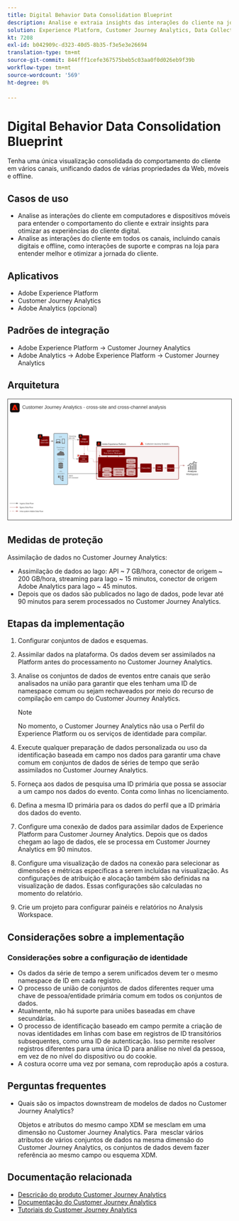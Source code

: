 ```yaml
---
title: Digital Behavior Data Consolidation Blueprint
description: Analise e extraia insights das interações do cliente na jornada do cliente.
solution: Experience Platform, Customer Journey Analytics, Data Collection
kt: 7208
exl-id: b042909c-d323-40d5-8b35-f3e5e3e26694
translation-type: tm+mt
source-git-commit: 844fff1cefe367575beb5c03aa0f0d026eb9f39b
workflow-type: tm+mt
source-wordcount: '569'
ht-degree: 0%

---
```


# Digital Behavior Data Consolidation Blueprint

Tenha uma única visualização consolidada do comportamento do cliente em vários canais, unificando dados de várias propriedades da Web, móveis e offline.

## Casos de uso

* Analise as interações do cliente em computadores e dispositivos móveis para entender o comportamento do cliente e extrair insights para otimizar as experiências do cliente digital.
* Analise as interações do cliente em todos os canais, incluindo canais digitais e offline, como interações de suporte e compras na loja para entender melhor e otimizar a jornada do cliente. 

## Aplicativos

* Adobe Experience Platform
* Customer Journey Analytics
* Adobe Analytics (opcional)

## Padrões de integração

* Adobe Experience Platform → Customer Journey Analytics
* Adobe Analytics → Adobe Experience Platform → Customer Journey Analytics

## Arquitetura

<img src="assets/CJA.svg" alt="Arquitetura de referência para o Customer Journey Analytics Blueprint" style="border:1px solid #4a4a4a" />

## Medidas de proteção

Assimilação de dados no Customer Journey Analytics:

* Assimilação de dados ao lago: API ~ 7 GB/hora, conector de origem ~ 200 GB/hora, streaming para lago ~ 15 minutos, conector de origem Adobe Analytics para lago ~ 45 minutos.
* Depois que os dados são publicados no lago de dados, pode levar até 90 minutos para serem processados no Customer Journey Analytics.

## Etapas da implementação

1. Configurar conjuntos de dados e esquemas.
1. Assimilar dados na plataforma.
Os dados devem ser assimilados na Platform antes do processamento no Customer Journey Analytics.
1. Analise os conjuntos de dados de eventos entre canais que serão analisados na união para garantir que eles tenham uma ID de namespace comum ou sejam rechaveados por meio do recurso de compilação em campo do Customer Journey Analytics. 

   >[!NOTE]
   >
   >No momento, o Customer Journey Analytics não usa o Perfil do Experience Platform ou os serviços de identidade para compilar.

1. Execute qualquer preparação de dados personalizada ou uso da identificação baseada em campo nos dados para garantir uma chave comum em conjuntos de dados de séries de tempo que serão assimilados no Customer Journey Analytics.
1. Forneça aos dados de pesquisa uma ID primária que possa se associar a um campo nos dados do evento. Conta como linhas no licenciamento.
1. Defina a mesma ID primária para os dados do perfil que a ID primária dos dados do evento.
1. Configure uma conexão de dados para assimilar dados de Experience Platform para Customer Journey Analytics. Depois que os dados chegam ao lago de dados, ele se processa em Customer Journey Analytics em 90 minutos.
1. Configure uma visualização de dados na conexão para selecionar as dimensões e métricas específicas a serem incluídas na visualização. As configurações de atribuição e alocação também são definidas na visualização de dados. Essas configurações são calculadas no momento do relatório.
1. Crie um projeto para configurar painéis e relatórios no Analysis Workspace.

## Considerações sobre a implementação

### Considerações sobre a configuração de identidade

* Os dados da série de tempo a serem unificados devem ter o mesmo namespace de ID em cada registro.
* O processo de união de conjuntos de dados diferentes requer uma chave de pessoa/entidade primária comum em todos os conjuntos de dados.
* Atualmente, não há suporte para uniões baseadas em chave secundárias.
* O processo de identificação baseado em campo permite a criação de novas identidades em linhas com base em registros de ID transitórios subsequentes, como uma ID de autenticação. Isso permite resolver registros diferentes para uma única ID para análise no nível da pessoa, em vez de no nível do dispositivo ou do cookie.
* A costura ocorre uma vez por semana, com reprodução após a costura.

## Perguntas frequentes

* Quais são os impactos downstream de modelos de dados no Customer Journey Analytics?

   Objetos e atributos do mesmo campo XDM se mesclam em uma dimensão no Customer Journey Analytics. Para  mesclar vários atributos de vários conjuntos de dados na mesma dimensão do Customer Journey Analytics, os conjuntos de dados devem fazer referência ao mesmo campo ou esquema XDM.

## Documentação relacionada

* [Descrição do produto Customer Journey Analytics](https://helpx.adobe.com/legal/product-descriptions/customer-journey-analytics.html)
* [Documentação do Customer Journey Analytics](https://experienceleague.adobe.com/docs/customer-journey-analytics.html)
* [Tutoriais do Customer Journey Analytics](https://experienceleague.adobe.com/docs/customer-journey-analytics-learn/tutorials/overview.html)
